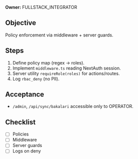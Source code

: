 **Owner:** FULLSTACK_INTEGRATOR

## Objective
Policy enforcement via middleware + server guards.

## Steps
1. Define policy map (regex → roles).
2. Implement `middleware.ts` reading NextAuth session.
3. Server utility `requireRole(roles)` for actions/routes.
4. Log `rbac_deny` (no PII).

## Acceptance
- `/admin`, `/api/sync/bakalari` accessible only to OPERATOR.

## Checklist
- [ ] Policies
- [ ] Middleware
- [ ] Server guards
- [ ] Logs on deny
